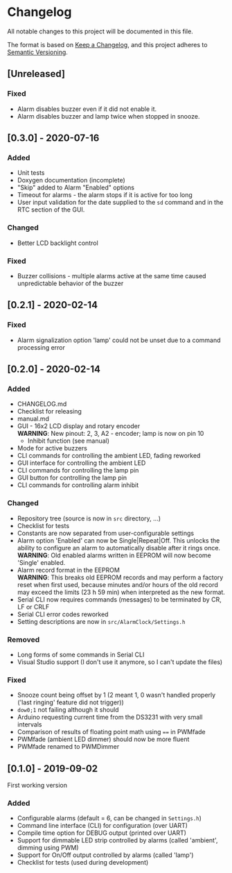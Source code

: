 # Changelog
All notable changes to this project will be documented in this file.

The format is based on [Keep a Changelog](https://keepachangelog.com/en/1.0.0/),
and this project adheres to [Semantic Versioning](https://semver.org/spec/v2.0.0.html).


## [Unreleased]
### Fixed
- Alarm disables buzzer even if it did not enable it.
- Alarm disables buzzer and lamp twice when stopped in snooze.


## [0.3.0] - 2020-07-16
### Added
- Unit tests
- Doxygen documentation (incomplete)
- "Skip" added to Alarm "Enabled" options
- Timeout for alarms - the alarm stops if it is active for too long
- User input validation for the date supplied to the `sd` command and in the
  RTC section of the GUI.

### Changed
- Better LCD backlight control

### Fixed
- Buzzer collisions - multiple alarms active at the same time caused
  unpredictable behavior of the buzzer


## [0.2.1] - 2020-02-14
### Fixed
- Alarm signalization option 'lamp' could not be unset due to a command
  processing error


## [0.2.0] - 2020-02-14
### Added
- CHANGELOG.md
- Checklist for releasing
- manual.md
- GUI - 16x2 LCD display and rotary encoder  
  __WARNING__: New pinout: 2, 3, A2 - encoder; lamp is now on pin 10
    - Inhibit function (see manual)
- Mode for active buzzers
- CLI commands for controlling the ambient LED, fading reworked
- GUI interface for controlling the ambient LED
- CLI commands for controlling the lamp pin
- GUI button for controlling the lamp pin
- CLI commands for controlling alarm inhibit

### Changed
- Repository tree (source is now in `src` directory, ...)
- Checklist for tests
- Constants are now separated from user-configurable settings
- Alarm option 'Enabled' can now be Single\|Repeat\|Off.
  This unlocks the ability to configure an alarm to automatically disable after
  it rings once.  
  __WARNING__: Old enabled alarms written in EEPROM will now
  become 'Single' enabled.
- Alarm record format in the EEPROM  
  __WARNING__: This breaks old EEPROM records and may perform a factory reset
  when first used, because minutes and/or hours of the old record may exceed
  the limits (23 h 59 min) when interpreted as the new format.
- Serial CLI now requires commands (messages) to be terminated by CR, LF or
  CRLF
- Serial CLI error codes reworked
- Setting descriptions are now in `src/AlarmClock/Settings.h`

### Removed
- Long forms of some commands in Serial CLI
- Visual Studio support (I don't use it anymore, so I can't update the files)

### Fixed
- Snooze count being offset by 1 (2 meant 1,
  0 wasn't handled properly ('last ringing' feature did not trigger))
- `dow0;1` not failing although it should
- Arduino requesting current time from the DS3231 with very small intervals
- Comparison of results of floating point math using `==` in PWMfade
- PWMfade (ambient LED dimmer) should now be more fluent
- PWMfade renamed to PWMDimmer


## [0.1.0] - 2019-09-02
First working version
### Added
- Configurable alarms (default = 6, can be changed in `Settings.h`)
- Command line interface (CLI) for configuration (over UART)
- Compile time option for DEBUG output (printed over UART)
- Support for dimmable LED strip controlled by alarms (called 'ambient',
  dimming using PWM)
- Support for On/Off output controlled by alarms (called 'lamp')
- Checklist for tests (used during development)
